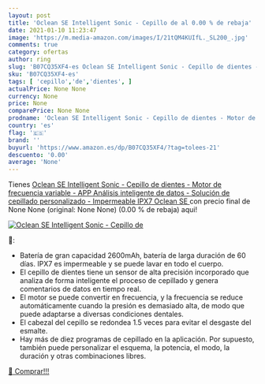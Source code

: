 ```yaml
---
layout: post
title: 'Oclean SE Intelligent Sonic - Cepillo de al 0.00 % de rebaja'
date: 2021-01-10 11:23:47
image: 'https://m.media-amazon.com/images/I/21tQM4KUIfL._SL200_.jpg'
comments: true
category: ofertas
author: ring
slug: 'B07CQ35XF4-es Oclean SE Intelligent Sonic - Cepillo de dientes - Motor...'
sku: 'B07CQ35XF4-es'
tags: [ 'cepillo','de','dientes', ]
actualPrice: None None
currency: None
price: None
comparePrice: None None
prodname: 'Oclean SE Intelligent Sonic - Cepillo de dientes - Motor de frecuencia variable - APP Análisis inteligente de datos - Solución de cepillado personalizado - Impermeable IPX7  Oclean SE '
country: 'es'
flag: '🇪🇸'
brand: ''
buyurl: 'https://www.amazon.es/dp/B07CQ35XF4/?tag=tolees-21'
descuento: '0.00'
average: 'None'
---
```


Tienes [Oclean SE Intelligent Sonic - Cepillo de dientes - Motor de frecuencia variable - APP Análisis inteligente de datos - Solución de cepillado personalizado - Impermeable IPX7  Oclean SE ](https://www.amazon.es/dp/B07CQ35XF4/?tag=tolees-21) con precio final de  None None (original: None None) (0.00 %  de rebaja) aqui!

[![Oclean SE Intelligent Sonic - Cepillo de](https://m.media-amazon.com/images/I/21tQM4KUIfL._SL200_.jpg)](https://www.amazon.es/dp/B07CQ35XF4/?tag=tolees-21)

🔎:

- Batería de gran capacidad 2600mAh, batería de larga duración de 60 días. IPX7 es impermeable y se puede lavar en todo el cuerpo.
- El cepillo de dientes tiene un sensor de alta precisión incorporado que analiza de forma inteligente el proceso de cepillado y genera comentarios de datos en tiempo real.
- El motor se puede convertir en frecuencia, y la frecuencia se reduce automáticamente cuando la presión es demasiado alta, de modo que puede adaptarse a diversas condiciones dentales.
- El cabezal del cepillo se redondea 1.5 veces para evitar el desgaste del esmalte.
- Hay más de diez programas de cepillado en la aplicación. Por supuesto, también puede personalizar el esquema, la potencia, el modo, la duración y otras combinaciones libres.

[🛒 Comprar!!!](https://www.amazon.es/dp/B07CQ35XF4/?tag=tolees-21)
